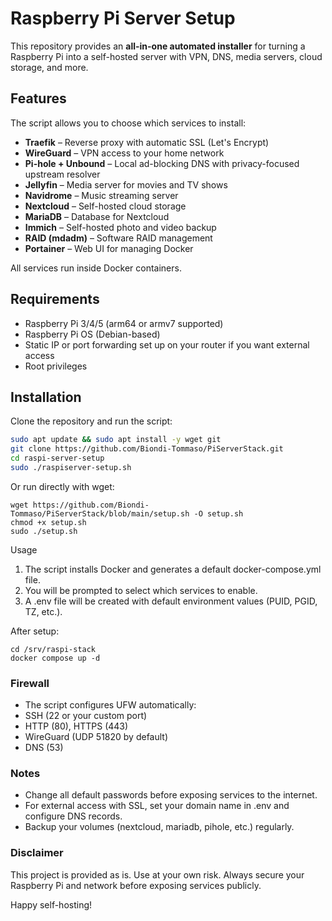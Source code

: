 # Raspberry Pi Server Setup

This repository provides an **all-in-one automated installer** for turning a Raspberry Pi into a self-hosted server with VPN, DNS, media servers, cloud storage, and more.

## Features

The script allows you to choose which services to install:

- **Traefik** – Reverse proxy with automatic SSL (Let's Encrypt)
- **WireGuard** – VPN access to your home network
- **Pi-hole + Unbound** – Local ad-blocking DNS with privacy-focused upstream resolver
- **Jellyfin** – Media server for movies and TV shows
- **Navidrome** – Music streaming server
- **Nextcloud** – Self-hosted cloud storage
- **MariaDB** – Database for Nextcloud
- **Immich** – Self-hosted photo and video backup
- **RAID (mdadm)** – Software RAID management
- **Portainer** – Web UI for managing Docker

All services run inside Docker containers.

## Requirements

- Raspberry Pi 3/4/5 (arm64 or armv7 supported)
- Raspberry Pi OS (Debian-based)
- Static IP or port forwarding set up on your router if you want external access
- Root privileges

## Installation

Clone the repository and run the script:

```bash
sudo apt update && sudo apt install -y wget git
git clone https://github.com/Biondi-Tommaso/PiServerStack.git
cd raspi-server-setup
sudo ./raspiserver-setup.sh
```

Or run directly with wget:

```
wget https://github.com/Biondi-Tommaso/PiServerStack/blob/main/setup.sh -O setup.sh
chmod +x setup.sh
sudo ./setup.sh
```

Usage

1. The script installs Docker and generates a default docker-compose.yml file.
2. You will be prompted to select which services to enable.
3. A .env file will be created with default environment values (PUID, PGID, TZ, etc.).

After setup:
```
cd /srv/raspi-stack
docker compose up -d
```

### Firewall

- The script configures UFW automatically:
- SSH (22 or your custom port)
- HTTP (80), HTTPS (443)
- WireGuard (UDP 51820 by default)
- DNS (53)

### Notes

- Change all default passwords before exposing services to the internet.
- For external access with SSL, set your domain name in .env and configure DNS records.
- Backup your volumes (nextcloud, mariadb, pihole, etc.) regularly.

### Disclaimer

This project is provided as is. Use at your own risk. Always secure your Raspberry Pi and network before exposing services publicly.

Happy self-hosting!
